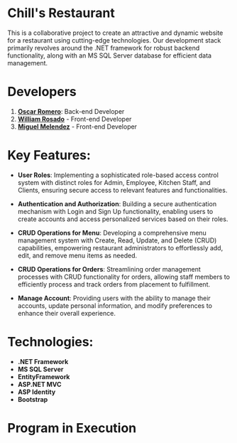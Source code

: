 # Chill's Restaurant
This is a collaborative project to create an attractive and dynamic website for a restaurant using cutting-edge technologies. Our development stack primarily revolves around the .NET framework for robust backend functionality, along with an MS SQL Server database for efficient data management.
# Developers
1. **[Oscar Romero](https://github.com/ORomero227)**: Back-end Developer
2. **[William Rosado](https://github.com/Puppywill)** - Front-end Developer
3. **[Miguel Melendez](https://github.com/Miguel0728)** - Front-end Developer
# Key Features:

- **User Roles**: Implementing a sophisticated role-based access control system with distinct roles for Admin, Employee, Kitchen Staff, and Clients, ensuring secure access to relevant features and functionalities.

- **Authentication and Authorization**: Building a secure authentication mechanism with Login and Sign Up functionality, enabling users to create accounts and access personalized services based on their roles.

- **CRUD Operations for Menu**: Developing a comprehensive menu management system with Create, Read, Update, and Delete (CRUD) capabilities, empowering restaurant administrators to effortlessly add, edit, and remove menu items as needed.

- **CRUD Operations for Orders**: Streamlining order management processes with CRUD functionality for orders, allowing staff members to efficiently process and track orders from placement to fulfillment.

- **Manage Account**: Providing users with the ability to manage their accounts, update personal information, and modify preferences to enhance their overall experience.
# Technologies:
- **.NET Framework**
- **MS SQL Server**
- **EntityFramework**
- **ASP.NET MVC**
- **ASP Identity**
- **Bootstrap**
# Program in Execution

